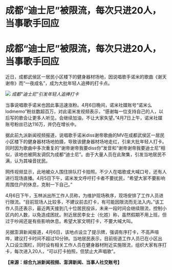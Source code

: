 # 成都“迪士尼”被限流，每次只进20人，当事歌手回应

# 成都“迪士尼”被限流，每次只进20人，当事歌手回应

近日，成都武侯区一居民小区楼下的健身器材场地，因说唱歌手诺米的歌曲《谢天谢帝》而“一夜成名”，成为大批年轻人追捧的打卡点。

![](https://inews.gtimg.com/om_bt/Oq5n0-EwrIW9VnG3Cvx4Y1EUq_iIZzJAb1Seiy2I2BHNsAA/1000)
_成都“迪士尼”引发年轻人追捧打卡_

当事说唱歌手诺米也因此事迅速涨粉。4月6日晚间，诺米社媒账号“诺米么lodmemo”粉丝数超百万，对此诺米发视频表示，“感谢每一位支持自己的人，以后写的歌会让更多人听见，会继续加油，不让大家失望。”4月7日上午，诺米社媒账号粉丝已达116万，并仍在增长中。

据此前九派新闻视频报道，说唱歌手诺米diss谢帝歌曲的MV在成都武侯区一居民小区楼下的健身器材场地拍摄，导致该健身器材场地走红，引来大批年轻人打卡。同时因为歌曲中多次重复的“谢帝谢帝我要diss你”发音和“谢帝谢帝我要迪士尼”相似，该地也被网友调侃为成都“迪士尼”。由于大量人员在此聚集，引发当地居民不满，认为其噪音扰民。

网传视频显示，此地被众人围住排队打卡拍照。不少人在唱歌或大喊口号，还有人进行现场直播。4月5日下午，诺米发文呼吁打卡者不要扰民，“希望大家不要影响周围住户的休息，克制一下自己。”

4月6日下午，玉林派出所工作人员称，为维护现场秩序，现场安排了工作人员进行限流。“目前现场人比较多，不建议前去打卡，有可能因限流而无法入内。”该工作人员还表示，最近两天接到几十位居民投诉，未来一段时间会继续限流，控制小区内的人数，以免造成困扰。附近居民李女士（化姓）称，虽然假期不用上班，但过于吵闹还是有些影响休息。希望大家文明打卡，不要大喊大叫。

另据澎湃新闻报道，4月6日，该地点设立了提示牌，强调有序打卡，不高声喧哗，建议打卡时间不超过10分钟。当地居民表示，目前街道工作人员已在小区出入口设立围栏，同时设有相关工作人员在健身器材附近实施限流，组织大家有序打卡，每次进入20人，“可以打卡拍照，但禁止大声唱歌”。

**【来源：综合九派新闻视频、澎湃新闻、当事人社交账号】**

